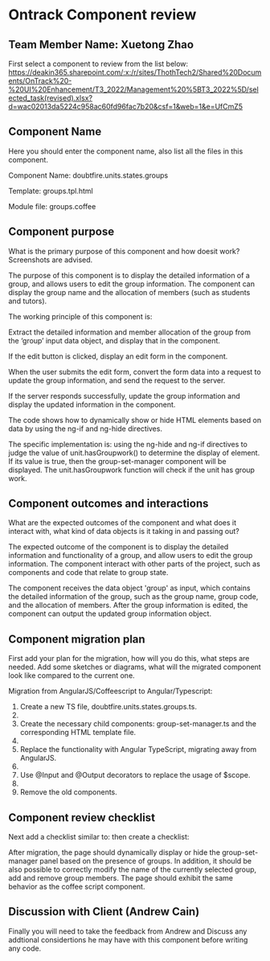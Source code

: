 # Ontrack Component review

## Team Member Name: Xuetong Zhao

First select a component to review from the list below:
<https://deakin365.sharepoint.com/:x:/r/sites/ThothTech2/Shared%20Documents/OnTrack%20-%20UI%20Enhancement/T3_2022/Management%20%5BT3_2022%5D/selected_task(revised).xlsx?d=wac02013da5224c958ac60fd96fac7b20&csf=1&web=1&e=UfCmZ5>

## Component Name

Here you should enter the component name, also list all the files in this component.

Component Name: doubtfire.units.states.groups

Template: groups.tpl.html

Module file: groups.coffee


## Component purpose

What is the primary purpose of this component and how doesit work? Screenshots are advised.

The purpose of this component is to display the detailed information of a group, and allows users to edit the group information. The component can display the group name and the allocation of members (such as students and tutors). 

The working principle of this component is:

Extract the detailed information and member allocation of the group from the ‘group’ input data object, and display that in the component.

If the edit button is clicked, display an edit form in the component.

When the user submits the edit form, convert the form data into a request to update the group information, and send the request to the server.

If the server responds successfully, update the group information and display the updated information in the component.

The code shows how to dynamically show or hide HTML elements based on data by using the ng-if and ng-hide directives.

The specific implementation is: using the ng-hide and ng-if directives to judge the value of unit.hasGroupwork() to determine the display of element. If its value is true, then the group-set-manager component will be displayed. The unit.hasGroupwork function will check if the unit has group work.


## Component outcomes and interactions

What are the expected outcomes of the component and what does it interact with, what kind of data
objects is it taking in and passing out?

The expected outcome of the component is to display the detailed information and functionality of a group, and allow users to edit the group information. The component interact with other parts of the project, such as components and code that relate to group state. 

The component receives the data object 'group' as input, which contains the detailed information of the group, such as the group name, group code, and the allocation of members. After the group information is edited, the component can output the updated group information object.


## Component migration plan

First add your plan for the migration, how will you do this, what steps are needed. Add some
sketches or diagrams, what will the migrated component look like compared to the current one.


Migration from AngularJS/Coffeescript to Angular/Typescript: 

1. Create a new TS file, doubtfire.units.states.groups.ts.
2. 
3. Create the necessary child components: group-set-manager.ts and the corresponding HTML template file.
4. 
5. Replace the functionality with Angular TypeScript, migrating away from AngularJS.
6. 
7. Use @Input and @Output decorators to replace the usage of $scope.
8. 
9. Remove the old components.


## Component review checklist

Next add a checklist similar to: then create a checklist:

After migration, the page should dynamically display or hide the group-set-manager panel based on the presence of groups. In addition, it should be also possible to correctly modify the name of the currently selected group, add and remove group members. The page should exhibit the same behavior as the coffee script component.


## Discussion with Client (Andrew Cain)

Finally you will need to take the feedback from Andrew and Discuss any addtional considertions he
may have with this component before writing any code.
